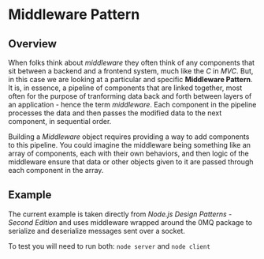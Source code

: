 # Middleware Pattern

## Overview
When folks think about *middleware* they often think of any components that sit between a backend and a frontend system, much like the *C* in *MVC*. But, in this case we are looking at a particular and specific **Middleware Pattern**. It is, in essence, a pipeline of components that are linked together, most often for the purpose of tranforming data back and forth between layers of an application - hence the term *middleware*. Each component in the pipeline processes the data and then passes the modified data to the next component, in sequential order.

Building a *Middleware* object requires providing a way to add components to this pipeline. You could imagine the middleware being something like an array of components, each with their own behaviors, and then logic of the middleware ensure that data or other objects given to it are passed through each component in the array.

## Example
The current example is taken directly from *Node.js Design Patterns - Second Edition* and uses middleware wrapped around the 0MQ package to serialize and deserialize messages sent over a socket. 

To test you will need to run both:
`node server`
and
`node client`



